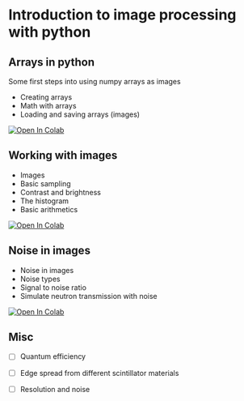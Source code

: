 # Introduction to image processing with python

## Arrays in python
Some first steps into using numpy arrays as images
- Creating arrays
- Math with arrays
- Loading and saving arrays (images)

<a href="https://colab.research.google.com/github/ImagingELearning/ImageProcessing/blob/main/tutorials/01_ArraysInPython/Assignment_01_Images.ipynb" target="_blank">
  <img src="https://colab.research.google.com/assets/colab-badge.svg" alt="Open In Colab"/>
</a>

## Working with images
- Images
- Basic sampling
- Contrast and brightness
- The histogram
- Basic arithmetics

<a href="https://colab.research.google.com/github/ImagingELearning/ImageProcessing/blob/main/tutorials/02_WorkingWithImages/Introduction2Images.ipynb" target="_blank">
  <img src="https://colab.research.google.com/assets/colab-badge.svg" alt="Open In Colab"/>
</a>
       
## Noise in images
- Noise in images
- Noise types
- Signal to noise ratio
- Simulate neutron transmission with noise

<a href="https://colab.research.google.com/github/ImagingELearning/ImageProcessing/blob/main/tutorials/03_Noise/NoiseInNeutronImages.ipynb" target="_blank">
  <img src="https://colab.research.google.com/assets/colab-badge.svg" alt="Open In Colab"/>
</a>

## Misc
- [ ] Quantum efficiency 
- [ ] Edge spread from different scintillator materials
- [ ] Resolution and noise


```python

```

